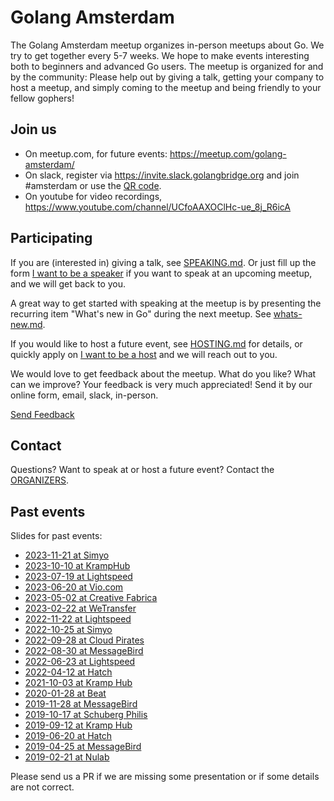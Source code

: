 # Golang Amsterdam

The Golang Amsterdam meetup organizes in-person meetups about Go. We try to get
together every 5-7 weeks. We hope to make events interesting both to beginners
and advanced Go users. The meetup is organized for and by the community: Please
help out by giving a talk, getting your company to host a meetup, and simply
coming to the meetup and being friendly to your fellow gophers!

## Join us

- On meetup.com, for future events: https://meetup.com/golang-amsterdam/
- On slack, register via https://invite.slack.golangbridge.org and join #amsterdam or use the [QR code](qr/join-slack.png?raw=true).
- On youtube for video recordings, https://www.youtube.com/channel/UCfoAAXOClHc-ue_8j_R6icA

## Participating

If you are (interested in) giving a talk, see [SPEAKING.md](SPEAKING.md). Or just fill up the form [I want to be a speaker](https://docs.google.com/forms/d/e/1FAIpQLSczX4KFCQ8SU4Vg8Z32AuTXQW4eLSNprma6Sfe5o6hsiqPvaA/viewform?usp=sf_link) if you want to speak at an upcoming meetup, and we will get back to you.

A great way to get started with speaking at the meetup is by presenting the
recurring item "What's new in Go" during the next meetup. See
[whats-new.md](whats-new.md).

If you would like to host a future event, see [HOSTING.md](HOSTING.md) for details, or quickly apply on [I want to be a host](https://docs.google.com/forms/d/e/1FAIpQLSfQL7sqRjZz-tutbyfP27WHAFXll4TAHKfhQ4zSZKI8wFS7zA/viewform?usp=sf_link) and we will reach out to you.

We would love to get feedback about the meetup. What do you like? What can we
improve? Your feedback is very much appreciated! Send it by our online form, email, slack,
in-person.

[Send Feedback](https://docs.google.com/forms/d/e/1FAIpQLSf8y_eGMFl7jiFR6z03Cu3rDneandcr4iLhoCOB0nh_QZonVQ/viewform?usp=sf_link)

## Contact

Questions? Want to speak at or host a future event? Contact the [ORGANIZERS](ORGANIZERS).

## Past events

Slides for past events:

* [2023-11-21 at Simyo](2023/2023-11-21@Simyo/README.md)
* [2023-10-10 at KrampHub](2023/2023-10-10@KrampHub/README.md)
* [2023-07-19 at Lightspeed](2023/2023-07-19%40lightspeed/README.md)
* [2023-06-20 at Vio.com](2023/2023-06-20%40vio.com/README.md)
* [2023-05-02 at Creative Fabrica](2023/2023-05-02%40creative-fabrica/README.md)
* [2023-02-22 at WeTransfer](2023/2023-02-22%40wetransfer/README.md)
* [2022-11-22 at Lightspeed](2022/2022-11-22%40lightspeed/README.md)
* [2022-10-25 at Simyo](2022/2022-10-25%40simyo/README.md)
* [2022-09-28 at Cloud Pirates](2022/2022-09-28%40cloud-pirates/README.md)
* [2022-08-30 at MessageBird](2022/2022-08-30@messagebird/README.md)
* [2022-06-23 at Lightspeed](2022/2022-06-23@lightspeed/README.md)
* [2022-04-12 at Hatch](2022/2022-04-12@hatch/README.md)
* [2021-10-03 at Kramp Hub](2021/2021-10-13@kramphub/README.md)
* [2020-01-28 at Beat](2020/2020-01-28@beat/README.md)
* [2019-11-28 at MessageBird](2019/2019-11-28@messagebird/README.md)
* [2019-10-17 at Schuberg Philis](2019/2019-10-17@schuberg-philis/README.md)
* [2019-09-12 at Kramp Hub](2019/2019-09-12@kramphub/README.md)
* [2019-06-20 at Hatch](2019/2019-06-20@hatch/README.md)
* [2019-04-25 at MessageBird](2019/2019-04-25@messagebird/README.md)
* [2019-02-21 at Nulab](2019/2019-02-21@nulab/README.md)

Please send us a PR if we are missing some presentation or if some details are not correct.
